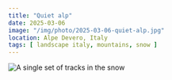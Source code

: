 ```yaml
---
title: "Quiet alp"
date: 2025-03-06
image: "/img/photo/2025-03-06-quiet-alp.jpg"
location: Alpe Devero, Italy
tags: [ landscape italy, mountains, snow ]
---
```


![A single set of tracks in the snow](/img/photo/2025-03-06-quiet-alp.jpg)
